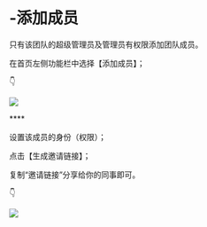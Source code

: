 # -添加成员

只有该团队的超级管理员及管理员有权限添加团队成员。 

在首页左侧功能栏中选择【添加成员】； 

👇

![](https://images-cdn.shimo.im/Xk7exh6oOc0mHUim/16.png!thumbnail)

\*\*\*\*

设置该成员的身份（权限）； 

点击【生成邀请链接】； 

复制“邀请链接”分享给你的同事即可。 

👇

![](https://images-cdn.shimo.im/cGZiWINUJIsGFt4R/17.gif)

